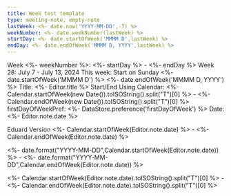 ```yaml
---
title: Week test template
type: meeting-note, empty-note
lastWeek: <%- date.now('YYYY-MM-DD',-7) %>
weekNumber: <%- date.weekNumber(lastWeek) %>
startDay: <%- date.startOfWeek('MMMM D',lastWeek) %>
endDay: <%- date.endOfWeek('MMMM D, YYYY',lastWeek) %>
---
```

Week <%- weekNumber %>: <%- startDay %> - <%- endDay %>
Week 28: July 7 - July 13, 2024
This week:
Start on Sunday
<%- date.startOfWeek('MMMM D') %>
<%- date.endOfWeek('MMMM D, YYYY') %>
Title: <%- Editor.title %>
Start/End Using Calendar: <%- Calendar.startOfWeek(new Date()).toISOString().split("T")[0] %> - <%- Calendar.endOfWeek(new Date()).toISOString().split("T")[0] %>
firstDayOfWeekPref: <%- DataStore.preference('firstDayOfWeek') %>
Date: <%- Editor.note.date %>

Eduard Version
<%- Calendar.startOfWeek(Editor.note.date) %> - <%- Calendar.endOfWeek(Editor.note.date) %>

<%- date.format("YYYY-MM-DD",Calendar.startOfWeek(Editor.note.date)) %> - <%- date.format("YYYY-MM-DD",Calendar.endOfWeek(Editor.note.date)) %>

<%- Calendar.startOfWeek(Editor.note.date).toISOString().split("T")[0] %> - <%- Calendar.endOfWeek(Editor.note.date).toISOString().split("T")[0] %>